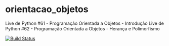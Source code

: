 # orientacao_objetos
Live de Python #61 - Programação Orientada a Objetos - Introdução
Live de Python #62 - Programação Orientada a Objetos - Herança e Polimorfismo

[![Build Status](https://travis-ci.org/lfstos/orientacao_objetos.svg?branch=master)](https://travis-ci.org/lfstos/orientacao_objetos)